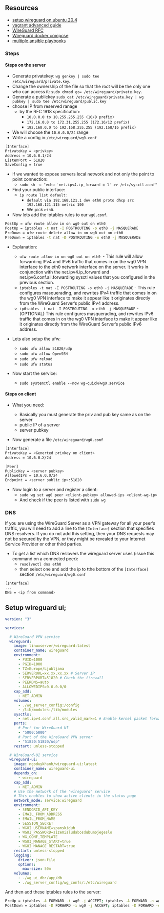## Resources

- [setup wireguard on ubuntu 20.4](https://www.digitalocean.com/community/tutorials/how-to-set-up-wireguard-on-ubuntu-20-04)
- [vagrant advanced guide](https://fedoramagazine.org/vagrant-beyond-basics/)
- [WireGuard RFC](https://www.wireguard.com/papers/wireguard.pdf)
- [Wireguard docker compose](https://gitea.spanskiduh.dev/spanskiduh/wireguard-docker/src/branch/main/docker-compose.yml)
- [multiple ansible playbooks](https://stackoverflow.com/a/43183939)

### Steps

#### Steps on the server
- Generate privatekey: `wg genkey | sudo tee /etc/wireguard/private.key`.
- Change the ownership of the file so that the root will be the only one who can access it: `sudo chmod go= /etc/wireguard/private.key`.
-  Generate a publickey `sudo cat /etc/wireguard/private.key | wg pubkey | sudo tee /etc/wireguard/public.key`
-  choose IP from reserved ranage
	- by the  RFC 1918 specification:
		- `10.0.0.0 to 10.255.255.255 (10/8 prefix)`
		- `172.16.0.0 to 172.31.255.255 (172.16/12 prefix)`
		- `192.168.0.0 to 192.168.255.255 (192.168/16 prefix)`
- We will choose the `10.6.0.0/24` range
- Write a config in `/etc/wireguard/wg0.conf`
```bash
[Interface]
PrivateKey = <privkey>
Address = 10.6.0.1/24
ListenPort = 51820
SaveConfig = true
```
- If we wanted to expose servers local network and not only the point to point connection:
	- `sudo sh -c "echo 'net.ipv4.ip_forward = 1' >> /etc/sysctl.conf"`
- Find your public interface:
	- `ip route list default`:
		- `default via 192.168.121.1 dev eth0 proto dhcp src 192.168.121.115 metric 100`
		-  We pick `eth0`.
- Now lets add the iptables rules to our `wg0.conf`.
```bash
PostUp = ufw route allow in on wg0 out on eth0
PostUp = iptables -t nat -I POSTROUTING -o eth0 -j MASQUERADE
PreDown = ufw route delete allow in on wg0 out on eth0
PreDown = iptables -t nat -D POSTROUTING -o eth0 -j MASQUERADE
```
- Explanation:
	- `ufw route allow in on wg0 out on eth0 `- This rule will allow forwarding IPv4 and IPv6 traffic that comes in on the wg0 VPN interface to the eth0 network interface on the server. It works in conjunction with the net.ipv4.ip_forward and net.ipv6.conf.all.forwarding sysctl values that you configured in the previous section.
	- `iptables -t nat -I POSTROUTING -o eth0 -j MASQUERADE` - This rule configures masquerading, and rewrites IPv4 traffic that comes in on the wg0 VPN interface to make it appear like it originates directly from the WireGuard Server’s public IPv4 address.
	- `ip6tables -t nat -I POSTROUTING -o eth0 -j MASQUERADE` - (OPTIONAL) This rule configures masquerading, and rewrites IPv6 traffic that comes in on the wg0 VPN interface to make it appear like it originates directly from the WireGuard Server’s public IPv6 address.

- Lets also setup the ufw:
	- `sudo ufw allow 51820/udp`
	- `sudo ufw allow OpenSSH`
	- `sudo ufw reload`
	- `sudo ufw status`

- Now start the service:
 	-  `sudo systemctl enable --now wg-quick@wg0.service`

#### Steps on client
- What you need:
	- Basically you must generate the priv and pub key same as on the server
	- public IP of a server
	- server pubkey

- Now generate a file `/etc/wireguard/wg0.conf`
```bash
[Interface]
PrivateKey = <Generted privkey on client>
Address = 10.6.0.X/24

[Peer]
PublicKey = <server pubkey>
AllowedIPs = 10.6.0.0/24
Endpoint = <server public ip>:51820
```

- Now login to a server and register a client:
	- `sudo wg set wg0 peer <client-pubkey> allowed-ips <client-wg-ip>`
	- And check if the peer is listed with `sudo wg`


### DNS
If you are using the WireGuard Server as a VPN gateway for all your peer’s traffic, you will need to add a line to the `[Interface]` section that specifies DNS resolvers. If you do not add this setting, then your DNS requests may not be secured by the VPN, or they might be revealed to your Internet Service Provider or other third parties.

- To get a list which DNS reslovers the wireguard server uses (issue this command on a connected peer):
	-  `resolvectl dns eth0`
	-  then select one and add the ip to tthe bottom of the `[Interface]`  section `/etc/wireguard/wg0.conf`
```bash
[Interface]
...
DNS = <ip from command>
```

## Setup wireguard ui;

```yaml
version: "3"

services:

  # WireGuard VPN service
  wireguard:
    image: linuxserver/wireguard:latest
    container_name: wireguard
    environment:
      - PUID=1000
      - PGID=1000
      - TZ=Europe/Ljubljana
      - SERVERURL=xx.xx.xx.xx # Server IP
      - SERVERPORT=51820 # Check the firewall
      - PEERDNS=auto
      - ALLOWEDIPS=0.0.0.0/0
    cap_add:
      - NET_ADMIN
    volumes:
      - ./wg_server_config:/config
      - /lib/modules:/lib/modules
    sysctls:
      - net.ipv4.conf.all.src_valid_mark=1 # Enable kernel packet forwarding
    ports:
      # Port for WireGuard-UI
      - "5000:5000"
      # Port of the WireGuard VPN server
      - "51820:51820/udp"
    restart: unless-stopped

  # WireGuard-UI service
  wireguard-ui:
    image: ngoduykhanh/wireguard-ui:latest
    container_name: wireguard-ui
    depends_on:
      - wireguard
    cap_add:
      - NET_ADMIN
    # Use the network of the 'wireguard' service
    # This enables to show active clients in the status page
    network_mode: service:wireguard
    environment:
      - SENDGRID_API_KEY
      - EMAIL_FROM_ADDRESS
      - EMAIL_FROM_NAME
      - SESSION_SECRET
      - WGUI_USERNAME=spanskiduh
      - WGUI_PASSWORD=sizemisludabosdubumojegeslo
      - WG_CONF_TEMPLATE
      - WGUI_MANAGE_START=true
      - WGUI_MANAGE_RESTART=true
    restart: unless-stopped
    logging:
      driver: json-file
      options:
        max-size: 50m
    volumes:
      - ./wg_ui_db:/app/db
      - ./wg_server_config/wg_confs/:/etc/wireguard
```

And then add these iptables rules to the server:
```bash
PreUp = iptables -A FORWARD -i wg0 -j ACCEPT; iptables -A FORWARD -o wg0 -j ACCEPT; iptables -t nat -A POSTROUTING -o eth0 -j MASQUERADE;
PostDown = iptables -D FORWARD -i wg0 -j ACCEPT; iptables -D FORWARD -o wg0 -j ACCEPT; iptables -t nat -D POSTROUTING -o eth0 -j MASQUERADE;
```
